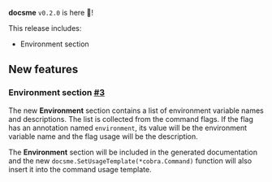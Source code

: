**docsme** `v0.2.0` is here 🎉!

This release includes:
  * Environment section

## New features

### Environment section [#3](https://github.com/szkiba/docsme/issues/3)

The new **Environment** section contains a list of environment variable names and descriptions. The list is collected from the command flags. If the flag has an annotation named `environment`, its value will be the environment variable name and the flag usage will be the description.

The **Environment** section will be included in the generated documentation and the new `docsme.SetUsageTemplate(*cobra.Command)` function will also insert it into the command usage template.
